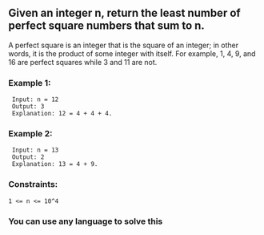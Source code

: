 ## Given an integer n, return the least number of perfect square numbers that sum to n.

A perfect square is an integer that is the square of an integer; in other words, 
it is the product of some integer with itself. For example, 1, 4, 9, and 16 are perfect squares while 3 and 11 are not.

 

### Example 1:

     Input: n = 12
     Output: 3
     Explanation: 12 = 4 + 4 + 4.

### Example 2:

     Input: n = 13
     Output: 2
     Explanation: 13 = 4 + 9.
 

### Constraints:
    1 <= n <= 10^4

### You can use any language to solve this
